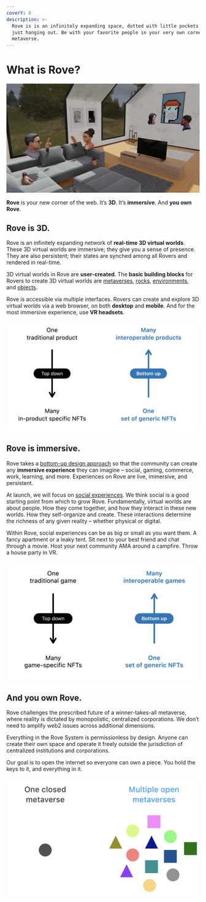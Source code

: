 ```yaml
---
coverY: 0
description: >-
  Rove is is an infinitely expanding space, dotted with little pockets of people
  just hanging out. Be with your favorite people in your very own corner of the
  metaverse.
---
```


# What is Rove?

![Rovers hanging out in Rove.](<.gitbook/assets/image (5).png>)

**Rove** is your new corner of the web. It’s **3D**. It’s **immersive**. And **you own Rove**.

## Rove is 3D.

Rove is an infinitely expanding network of **real-time 3D virtual worlds**. These 3D virtual worlds are immersive; they give you a sense of presence. They are also persistent; their states are synched among all Rovers and rendered in real-time.

3D virtual worlds in Rove are **user-created**. The **basic building blocks** for Rovers to create 3D virtual worlds are [metaverses](the-3d-web/metaverses.md), [rocks](the-3d-web/rocks/), [environments](the-3d-web/environments.md), and [objects](the-3d-web/objects.md).

Rove is accessible via multiple interfaces. Rovers can create and explore 3D virtual worlds via a web browser, on both **desktop** and **mobile**. And for the most immersive experience, use **VR headsets**.

![Rove is a user-created 3D web.](<.gitbook/assets/image (6).png>)

## Rove is immersive.

Rove takes a [bottom-up design approach](https://whitepaper.rove.to/rove/the-3d-web/rocks#a-bottom-up-approach-to-nft-design) so that the community can create any **immersive experience** they can imagine – social, gaming, commerce, work, learning, and more. Experiences on Rove are live, immersive, and persistent.

At launch, we will focus on [social experiences](immersive-experiences/social-experiences.md). We think social is a good starting point from which to grow Rove. Fundamentally, virtual worlds are about people. How they come together, and how they interact in these new worlds. How they self-organize and create. These interactions determine the richness of any given reality – whether physical or digital.

Within Rove, social experiences can be as big or small as you want them. A fancy apartment or a leaky tent. Sit next to your best friend and chat through a movie. Host your next community AMA around a campfire. Throw a house party in VR.

![An immersive experience in Rove.](<.gitbook/assets/image (8).png>)

## And you own Rove.

Rove challenges the prescribed future of a winner-takes-all metaverse, where reality is dictated by monopolistic, centralized corporations. We don’t need to amplify web2 issues across additional dimensions.

Everything in the Rove System is permissionless by design. Anyone can create their own space and operate it freely outside the jurisdiction of centralized institutions and corporations.

Our goal is to open the internet so everyone can own a piece. You hold the keys to it, and everything in it.

![An organic, infinitely expanding web3.](<.gitbook/assets/image (11) (1).png>)
